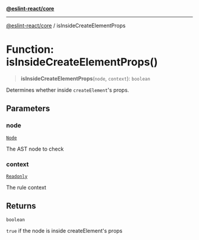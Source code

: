 [**@eslint-react/core**](../README.md)

***

[@eslint-react/core](../README.md) / isInsideCreateElementProps

# Function: isInsideCreateElementProps()

> **isInsideCreateElementProps**(`node`, `context`): `boolean`

Determines whether inside `createElement`'s props.

## Parameters

### node

[`Node`](../-internal-/type-aliases/Node.md)

The AST node to check

### context

[`Readonly`](../-internal-/type-aliases/Readonly.md)

The rule context

## Returns

`boolean`

`true` if the node is inside createElement's props
